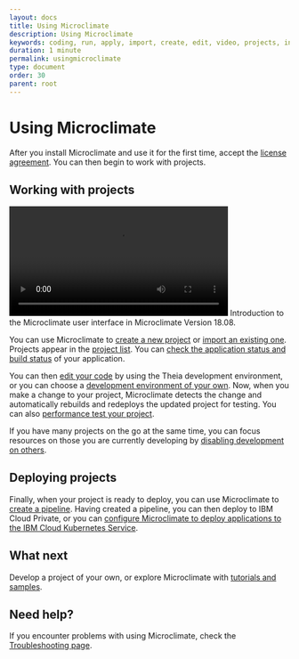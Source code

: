 ```yaml
---
layout: docs
title: Using Microclimate
description: Using Microclimate
keywords: coding, run, apply, import, create, edit, video, projects, introduction, user interface
duration: 1 minute
permalink: usingmicroclimate
type: document
order: 30
parent: root
---
```


# Using Microclimate

After you install Microclimate and use it for the first time, accept the [license agreement](license). You can then begin to work with projects.

## Working with projects

<video width="78%" controls class="center-block embeded-video">
  <source src="./videos/MicroclimateUI_2018_M17_I.mp4" type="video/mp4">
Your browser does not support the video tag.
</video>
Introduction to the Microclimate user interface in Microclimate Version 18.08.

You can use Microclimate to [create a new project](creatingaproject) or [import an existing one](importingaproject). Projects appear in the [project list](projectview). You can [check the application status and build status](checkingstatuses) of your application.

You can then [edit your code](edityourcode) by using the Theia development environment, or you can choose a [development environment of your own](settingownide). Now, when you make a change to your project, Microclimate detects the change and automatically rebuilds and redeploys the updated project for testing. You can also [performance test your project](performancetesting).

If you have many projects on the go at the same time, you can focus resources on those you are currently developing by [disabling development on others](disabledevelopmentonprojects).

## Deploying projects

Finally, when your project is ready to deploy, you can use Microclimate to [create a pipeline](usingapipeline). Having created a pipeline, you can then deploy to IBM Cloud Private, or you can [configure Microclimate to deploy applications to the IBM Cloud Kubernetes Service](configiks).

## What next
Develop a project of your own, or explore Microclimate with [tutorials and samples](tutorials-and-samples).

## Need help?
If you encounter problems with using Microclimate, check the [Troubleshooting page](troubleshooting#using-microclimate).

